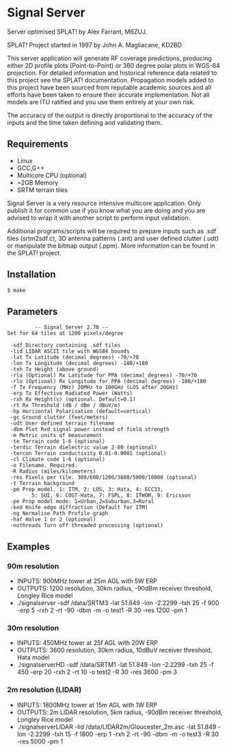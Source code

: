 # Signal Server
Server optimised SPLAT! by Alex Farrant, M6ZUJ. 

SPLAT! Project started in 1997 by John A. Magliacane, KD2BD

This server application will generate RF coverage predictions, producing either 2D profile plots (Point-to-Point) or 360 degree polar plots in WGS-84 projection.
For detailed information and historical reference data related to this project see the SPLAT! documentation. Propagation models added to this project have been sourced from reputable academic sources and all efforts have been taken to ensure their accurate implementation. Not all models are ITU ratified and you use them entirely at your own risk.

The accuracy of the output is directly proportional to the accuracy of the inputs and the time taken defining and validating them. 


## Requirements
* Linux
* GCC,G++
* Multicore CPU (optional)
* ~2GB Memory
* SRTM terrain tiles

Signal Server is a very resource intensive multicore application. Only publish it for common use if you know what you are doing and you are advised to wrap it with another script to perform input validation.

Additional programs/scripts will be required to prepare inputs such as .sdf tiles (srtm2sdf.c), 3D antenna patterns (.ant) and user defined clutter (.udt) or manipulate the bitmap output (.ppm). More information can be found in the SPLAT! project.

## Installation
```sh
$ make
```
## Parameters
		 	 -- Signal Server 2.70 --
	Set for 64 tiles at 1200 pixels/degree

     -sdf Directory containing .sdf tiles
     -lid LIDAR ASCII tile with WGS84 bounds
     -lat Tx Latitude (decimal degrees) -70/+70
     -lon Tx Longitude (decimal degrees) -180/+180
     -txh Tx Height (above ground)
     -rla (Optional) Rx Latitude for PPA (decimal degrees) -70/+70
     -rlo (Optional) Rx Longitude for PPA (decimal degrees) -180/+180
     -f Tx Frequency (MHz) 20MHz to 100GHz (LOS after 20GHz)
     -erp Tx Effective Radiated Power (Watts)
     -rxh Rx Height(s) (optional. Default=0.1)
     -rt Rx Threshold (dB / dBm / dBuV/m)
     -hp Horizontal Polarisation (default=vertical)
     -gc Ground clutter (feet/meters)
     -udt User defined terrain filename
     -dbm Plot Rxd signal power instead of field strength
     -m Metric units of measurement
     -te Terrain code 1-6 (optional)
     -terdic Terrain dielectric value 2-80 (optional)
     -tercon Terrain conductivity 0.01-0.0001 (optional)
     -cl Climate code 1-6 (optional)
     -o Filename. Required. 
     -R Radius (miles/kilometers)
     -res Pixels per tile. 300/600/1200/3600/5000/10000 (optional)
     -t Terrain background
     -pm Prop model. 1: ITM, 2: LOS, 3: Hata, 4: ECC33,
     		5: SUI, 6: COST-Hata, 7: FSPL, 8: ITWOM, 9: Ericsson
     -pe Prop model mode: 1=Urban,2=Suburban,3=Rural
     -ked Knife edge diffraction (Default for ITM)
     -ng Normalise Path Profile graph
     -haf Halve 1 or 2 (optional)
     -nothreads Turn off threaded processing (optional)

	 

## Examples
	
### 90m resolution	
- INPUTS: 900MHz tower at 25m AGL with 5W ERP
- OUTPUTS: 1200 resolution, 30km radius, -90dBm receiver threshold, Longley Rice model
- ./signalserver -sdf /data/SRTM3 -lat 51.849 -lon -2.2299 -txh 25 -f 900 -erp 5 -rxh 2 -rt -90 -dbm -m -o test1 -R 30 -res 1200 -pm 1

### 30m resolution
- INPUTS: 450MHz tower at 25f AGL with 20W ERP
- OUTPUTS: 3600 resolution, 30km radius, 10dBuV receiver threshold, Hata model
- ./signalserverHD -sdf /data/SRTM1 -lat 51.849 -lon -2.2299 -txh 25 -f 450 -erp 20 -rxh 2 -rt 10 -o test2 -R 30 -res 3600 -pm 3

### 2m resolution (LIDAR)
- INPUTS: 1800MHz tower at 15m AGL with 1W ERP
- OUTPUTS: 2m LIDAR resolution, 5km radius, -90dBm receiver threshold, Longley Rice model
- ./signalserverLIDAR -lid /data/LIDAR2m/Gloucester_2m.asc -lat 51.849 -lon -2.2299 -txh 15 -f 1800 -erp 1 -rxh 2 -rt -90 -dbm -m -o test3 -R 30 -res 5000 -pm 1
